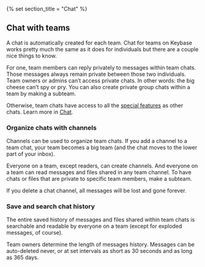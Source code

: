 {% set section_title = "Chat" %}

## Chat with teams
A chat is automatically created for each team. Chat for teams on Keybase works pretty much the same as it does for individuals but there are a couple nice things to know.
 
For one, team members can reply privately to messages within team chats. Those messages always remain private between those two individuals. Team owners or admins can’t access private chats. In other words: the big cheese can’t spy or pry. You can also create private group chats within a team by making a subteam.
 
Otherwise, team chats have access to all the [special features](/chat/features) as other chats. Learn more in [Chat](/chat). 
 
### Organize chats with channels
Channels can be used to organize team chats. If you add a channel to a team chat, your team becomes a big team (and the chat moves to the lower part of your inbox). 
 
Everyone on a team, except readers, can create channels. And everyone on a team can read messages and files shared in any team channel. To have chats or files that are private to specific team members, make a subteam. 
 
If you delete a chat channel, all messages will be lost and gone forever.
 
### Save and search chat history
The entire saved history of messages and files shared within team chats is searchable and readable by everyone on a team (except for exploded messages, of course). 

Team owners determine the length of messages history. Messages can be auto-deleted never, or at set intervals as short as 30 seconds and as long as 365 days. 

